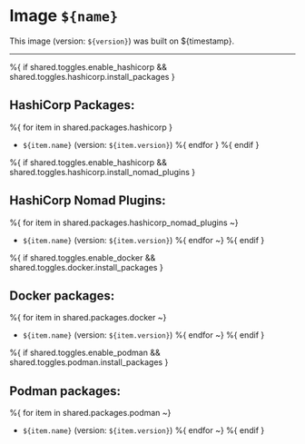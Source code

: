 # Image `${name}`

This image (version: `${version}`) was built on ${timestamp}.

---

%{ if shared.toggles.enable_hashicorp && shared.toggles.hashicorp.install_packages }
## HashiCorp Packages:

%{ for item in shared.packages.hashicorp }
- `${item.name}` (version: `${item.version}`)
%{ endfor }
%{ endif }

%{ if shared.toggles.enable_hashicorp && shared.toggles.hashicorp.install_nomad_plugins }
## HashiCorp Nomad Plugins:

%{ for item in shared.packages.hashicorp_nomad_plugins ~}
- `${item.name}` (version: `${item.version}`)
%{ endfor ~}
%{ endif }

%{ if shared.toggles.enable_docker && shared.toggles.docker.install_packages }
## Docker packages:

%{ for item in shared.packages.docker ~}
- `${item.name}` (version: `${item.version}`)
%{ endfor ~}
%{ endif }

%{ if shared.toggles.enable_podman && shared.toggles.podman.install_packages }
## Podman packages:

%{ for item in shared.packages.podman ~}
- `${item.name}` (version: `${item.version}`)
%{ endfor ~}
%{ endif }
